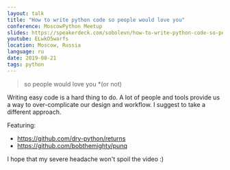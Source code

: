 ```yaml
---
layout: talk
title: "How to write python code so people would love you"
conference: MoscowPython Meetup
slides: https://speakerdeck.com/sobolevn/how-to-write-python-code-so-people-would-love-you-or-not
youtube: ELwkO5warfs
location: Moscow, Russia
language: ru
date: 2019-08-21
tags: python
---
```


> so people would love you *(or not)

Writing easy code is a hard thing to do.
A lot of people and tools provide us
a way to over-complicate our design and workflow.
I suggest to take a different approach.

Featuring:
- <https://github.com/dry-python/returns>
- <https://github.com/bobthemighty/punq>

I hope that my severe headache won't spoil the video :)
